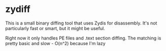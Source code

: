 # zydiff

This is a small binary diffing tool that uses Zydis for disassembly.
It's not particularly fast or smart, but it might be useful.

Right now it only handles PE files and .text section diffing.
The matching is pretty basic and slow - O(n^2) because I'm lazy